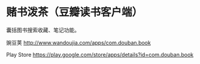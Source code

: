 赌书泼茶（豆瓣读书客户端）
=============

囊括图书搜索收藏、笔记功能。

豌豆荚 http://www.wandoujia.com/apps/com.douban.book

Play Store https://play.google.com/store/apps/details?id=com.douban.book
